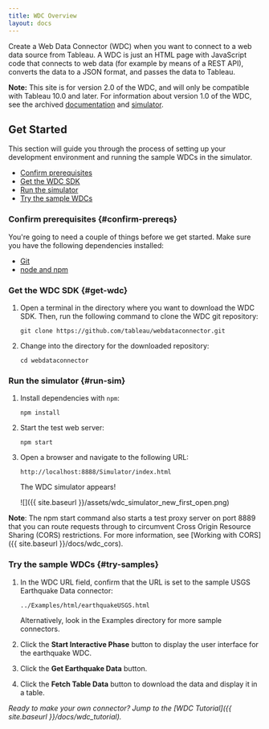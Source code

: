 ```yaml
---
title: WDC Overview
layout: docs
---
```


Create a Web Data Connector (WDC) when you want to connect to a web data source from Tableau. A WDC is just an HTML page
with JavaScript code that connects to web data (for example by means of a REST API), converts the data to a JSON format,
and passes the data to Tableau.

<div class="alert alert-info">
    <b>Note:</b> This site is for version 2.0 of the WDC, and will only be compatible with Tableau 10.0 and later. For
    information about version 1.0 of the WDC, see the archived <a href="http://onlinehelp.tableau.com/v9.3/api/wdc/en-us/help.htm" style="text-decoration:underline;">documentation</a>
    and <a href="https://github.com/tableau/webdataconnector/releases/tag/v1.1.0" style="text-decoration:underline;">simulator</a>.

</div>

## Get Started

This section will guide you through the process of setting up your development environment and running the sample WDCs
in the simulator.

* [Confirm prerequisites](#confirm-prereqs)
* [Get the WDC SDK](#get-wdc)
* [Run the simulator](#run-sim)
* [Try the sample WDCs](#try-samples)

### Confirm prerequisites {#confirm-prereqs}

You're going to need a couple of things before we get started. Make sure you have the following dependencies installed:

* [Git](https://git-scm.com/downloads)
* [node and npm](https://nodejs.org/en/download/)

### Get the WDC SDK {#get-wdc}

1. Open a terminal in the directory where you want to download the WDC SDK.  Then, run the following command to clone
   the WDC git repository:

   ```
   git clone https://github.com/tableau/webdataconnector.git
   ```

1. Change into the directory for the downloaded repository:

   ```
   cd webdataconnector
   ```

### Run the simulator {#run-sim}

1. Install dependencies with `npm`:

   ```
   npm install
   ```

2. Start the test web server:

   ```
   npm start
   ```

3. Open a browser and navigate to the following URL:


   ```
   http://localhost:8888/Simulator/index.html
   ```

   The WDC simulator appears!

   ![]({{ site.baseurl }}/assets/wdc_simulator_new_first_open.png)

**Note**: The npm start command also starts a test proxy server on port 8889 that you can route requests through to
circumvent Cross Origin Resource Sharing (CORS) restrictions. For more information, see
[Working with CORS]({{ site.baseurl }}/docs/wdc_cors).
</div>

### Try the sample WDCs {#try-samples}

1. In the WDC URL field, confirm that the URL is set to the sample USGS
   Earthquake Data connector:

   ```
   ../Examples/html/earthquakeUSGS.html
   ```

   Alternatively, look in the Examples directory for more sample connectors.

1. Click the **Start Interactive Phase** button to display the user interface for the earthquake WDC.

1. Click the **Get Earthquake Data** button.

1. Click the **Fetch Table Data** button to download the data and display it in a table.


*Ready to make your own connector? Jump to the [WDC Tutorial]({{ site.baseurl }}/docs/wdc_tutorial).*
